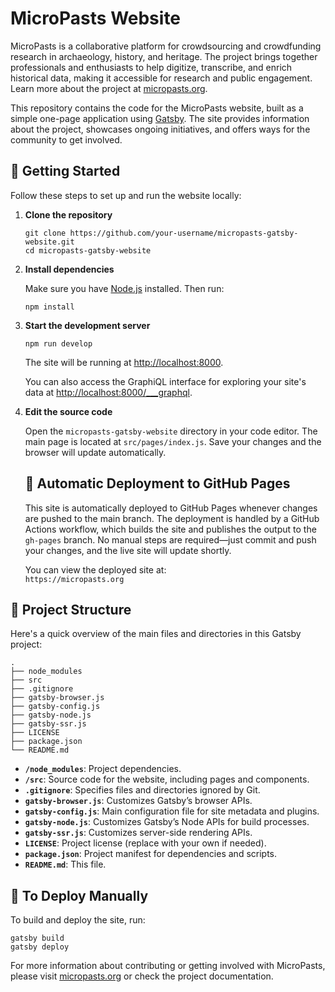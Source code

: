 # MicroPasts Website

MicroPasts is a collaborative platform for crowdsourcing and crowdfunding research in archaeology, history, and heritage. The project brings together professionals and enthusiasts to help digitize, transcribe, and enrich historical data, making it accessible for research and public engagement. Learn more about the project at [micropasts.org](https://micropasts.org/).

This repository contains the code for the MicroPasts website, built as a simple one-page application using [Gatsby](https://www.gatsbyjs.com/). The site provides information about the project, showcases ongoing initiatives, and offers ways for the community to get involved.

## 🚀 Getting Started

Follow these steps to set up and run the website locally:

1. **Clone the repository**

    ```shell
    git clone https://github.com/your-username/micropasts-gatsby-website.git
    cd micropasts-gatsby-website
    ```

2. **Install dependencies**

    Make sure you have [Node.js](https://nodejs.org/) installed. Then run:

    ```shell
    npm install
    ```

3. **Start the development server**

    ```shell
    npm run develop
    ```

    The site will be running at [http://localhost:8000](http://localhost:8000).

    You can also access the GraphiQL interface for exploring your site's data at [http://localhost:8000/___graphql](http://localhost:8000/___graphql).

4. **Edit the source code**

    Open the `micropasts-gatsby-website` directory in your code editor. The main page is located at `src/pages/index.js`. Save your changes and the browser will update automatically.

    ## 🚀 Automatic Deployment to GitHub Pages

    This site is automatically deployed to GitHub Pages whenever changes are pushed to the main branch. The deployment is handled by a GitHub Actions workflow, which builds the site and publishes the output to the `gh-pages` branch. No manual steps are required—just commit and push your changes, and the live site will update shortly.

    You can view the deployed site at:  
    `https://micropasts.org`

## 🧐 Project Structure

Here's a quick overview of the main files and directories in this Gatsby project:

```
.
├── node_modules
├── src
├── .gitignore
├── gatsby-browser.js
├── gatsby-config.js
├── gatsby-node.js
├── gatsby-ssr.js
├── LICENSE
├── package.json
└── README.md
```

- **`/node_modules`**: Project dependencies.
- **`/src`**: Source code for the website, including pages and components.
- **`.gitignore`**: Specifies files and directories ignored by Git.
- **`gatsby-browser.js`**: Customizes Gatsby’s browser APIs.
- **`gatsby-config.js`**: Main configuration file for site metadata and plugins.
- **`gatsby-node.js`**: Customizes Gatsby’s Node APIs for build processes.
- **`gatsby-ssr.js`**: Customizes server-side rendering APIs.
- **`LICENSE`**: Project license (replace with your own if needed).
- **`package.json`**: Project manifest for dependencies and scripts.
- **`README.md`**: This file.

## 🚢 To Deploy Manually

To build and deploy the site, run:

```shell
gatsby build
gatsby deploy
```

For more information about contributing or getting involved with MicroPasts, please visit [micropasts.org](https://micropasts.org/) or check the project documentation.